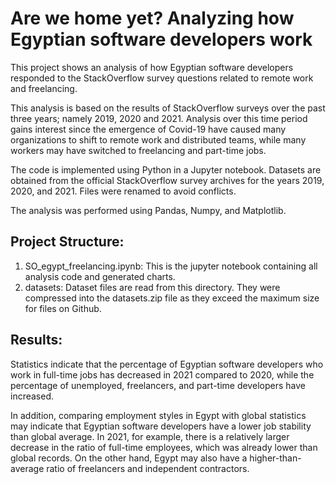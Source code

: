 # Are we home yet? Analyzing how Egyptian software developers work

This project shows an analysis of how Egyptian software developers responded to the StackOverflow survey questions related to remote work and freelancing.

This analysis is based on the results of StackOverflow surveys over the past three years; namely 2019, 2020 and 2021. Analysis over this time period gains interest since the emergence of Covid-19 have caused many organizations to shift to remote work and distributed teams, while many workers may have switched to freelancing and part-time jobs.


The code is implemented using Python in a Jupyter notebook. Datasets are obtained from the official StackOverflow survey archives for the years 2019, 2020, and 2021. Files were renamed to avoid conflicts.

The analysis was performed using Pandas, Numpy, and Matplotlib.

## Project Structure:
1. SO_egypt_freelancing.ipynb:
This is the jupyter notebook containing all analysis code and generated charts.
2. datasets:
Dataset files are read from this directory. They were compressed into the datasets.zip file as they exceed the maximum size for files on Github.

## Results:
Statistics indicate that the percentage of Egyptian software developers who work in full-time jobs has decreased in 2021 compared to 2020, while the percentage of unemployed, freelancers, and part-time developers have increased.

In addition, comparing employment styles in Egypt with global statistics may indicate that Egyptian software developers have a lower job stability than global average. In 2021, for example, there is a relatively larger decrease in the ratio of full-time employees, which was already lower than global records. On the other hand, Egypt may also have a higher-than-average ratio of freelancers and independent contractors.